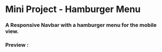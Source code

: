 # Mini Project - Hamburger Menu
### A Responsive Navbar with a hamburger menu for the mobile view.
### Preview : 
